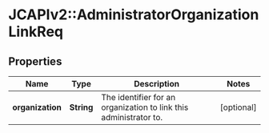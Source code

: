 # JCAPIv2::AdministratorOrganizationLinkReq

## Properties
Name | Type | Description | Notes
------------ | ------------- | ------------- | -------------
**organization** | **String** | The identifier for an organization to link this administrator to. | [optional] 

